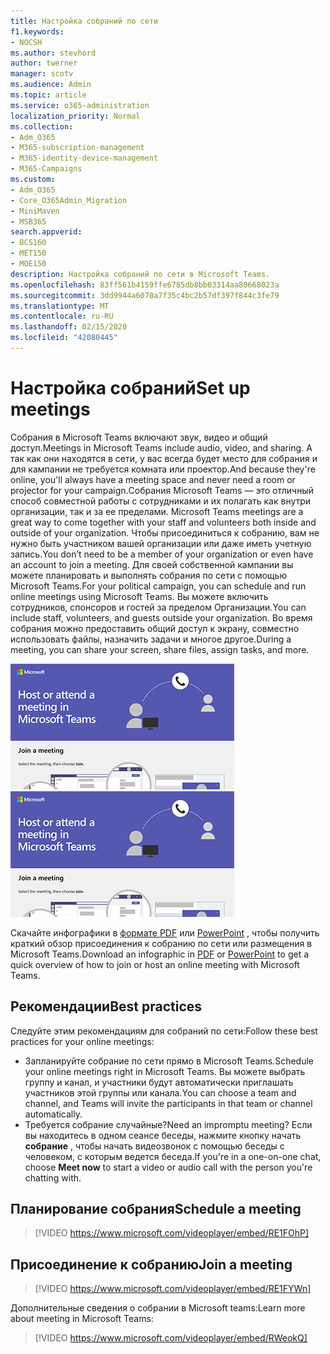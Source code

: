 ```yaml
---
title: Настройка собраний по сети
f1.keywords:
- NOCSH
ms.author: stevhord
author: twerner
manager: scotv
ms.audience: Admin
ms.topic: article
ms.service: o365-administration
localization_priority: Normal
ms.collection:
- Adm_O365
- M365-subscription-management
- M365-identity-device-management
- M365-Campaigns
ms.custom:
- Adm_O365
- Core_O365Admin_Migration
- MiniMaven
- MSB365
search.appverid:
- BCS160
- MET150
- MOE150
description: Настройка собраний по сети в Microsoft Teams.
ms.openlocfilehash: 83ff561b4159ffe6785db8bb03314aa80668023a
ms.sourcegitcommit: 3dd9944a6070a7f35c4bc2b57df397f844c3fe79
ms.translationtype: MT
ms.contentlocale: ru-RU
ms.lasthandoff: 02/15/2020
ms.locfileid: "42080445"
---
```

# <a name="set-up-meetings"></a><span data-ttu-id="b8ab1-103">Настройка собраний</span><span class="sxs-lookup"><span data-stu-id="b8ab1-103">Set up meetings</span></span>

<span data-ttu-id="b8ab1-104">Собрания в Microsoft Teams включают звук, видео и общий доступ.</span><span class="sxs-lookup"><span data-stu-id="b8ab1-104">Meetings in Microsoft Teams include audio, video, and sharing.</span></span> <span data-ttu-id="b8ab1-105">А так как они находятся в сети, у вас всегда будет место для собрания и для кампании не требуется комната или проектор.</span><span class="sxs-lookup"><span data-stu-id="b8ab1-105">And because they're online, you'll always have a meeting space and never need a room or projector for your campaign.</span></span><span data-ttu-id="b8ab1-106">Собрания Microsoft Teams — это отличный способ совместной работы с сотрудниками и их полагать как внутри организации, так и за ее пределами.</span><span class="sxs-lookup"><span data-stu-id="b8ab1-106"> Microsoft Teams meetings are a great way to come together with your staff and volunteers both inside and outside of your organization.</span></span> <span data-ttu-id="b8ab1-107">Чтобы присоединиться к собранию, вам не нужно быть участником вашей организации или даже иметь учетную запись.</span><span class="sxs-lookup"><span data-stu-id="b8ab1-107">You don’t need to be a member of your organization or even have an account to join a meeting.</span></span> <span data-ttu-id="b8ab1-108">Для своей собственной кампании вы можете планировать и выполнять собрания по сети с помощью Microsoft Teams.</span><span class="sxs-lookup"><span data-stu-id="b8ab1-108">For your political campaign, you can schedule and run online meetings using Microsoft Teams.</span></span> <span data-ttu-id="b8ab1-109">Вы можете включить сотрудников, спонсоров и гостей за пределом Организации.</span><span class="sxs-lookup"><span data-stu-id="b8ab1-109">You can include staff, volunteers, and guests outside your organization.</span></span> <span data-ttu-id="b8ab1-110">Во время собрания можно предоставить общий доступ к экрану, совместно использовать файлы, назначить задачи и многое другое.</span><span class="sxs-lookup"><span data-stu-id="b8ab1-110">During a meeting, you can share your screen, share files, assign tasks, and more.</span></span>

<span data-ttu-id="b8ab1-111">[![Иллюстрация двух пользователей в собрании](../media/HostOnlineMeeting-thumb-358x201.png)](https://go.microsoft.com/fwlink/?linkid=2078712)</span><span class="sxs-lookup"><span data-stu-id="b8ab1-111">[![An illustration of two users in a meeting](../media/HostOnlineMeeting-thumb-358x201.png)](https://go.microsoft.com/fwlink/?linkid=2078712)</span></span>

<span data-ttu-id="b8ab1-112">Скачайте инфографики в [формате PDF](https://go.microsoft.com/fwlink/?linkid=2078712) или [PowerPoint](https://go.microsoft.com/fwlink/?linkid=2079515) , чтобы получить краткий обзор присоединения к собранию по сети или размещения в Microsoft Teams.</span><span class="sxs-lookup"><span data-stu-id="b8ab1-112">Download an infographic in [PDF](https://go.microsoft.com/fwlink/?linkid=2078712) or [PowerPoint](https://go.microsoft.com/fwlink/?linkid=2079515) to get a quick overview of how to join or host an online meeting with Microsoft Teams.</span></span>

## <a name="best-practices"></a><span data-ttu-id="b8ab1-113">Рекомендации</span><span class="sxs-lookup"><span data-stu-id="b8ab1-113">Best practices</span></span>

<span data-ttu-id="b8ab1-114">Следуйте этим рекомендациям для собраний по сети:</span><span class="sxs-lookup"><span data-stu-id="b8ab1-114">Follow these best practices for your online meetings:</span></span>
- <span data-ttu-id="b8ab1-115">Запланируйте собрание по сети прямо в Microsoft Teams.</span><span class="sxs-lookup"><span data-stu-id="b8ab1-115">Schedule your online meetings right in Microsoft Teams.</span></span> <span data-ttu-id="b8ab1-116">Вы можете выбрать группу и канал, и участники будут автоматически приглашать участников этой группы или канала.</span><span class="sxs-lookup"><span data-stu-id="b8ab1-116">You can choose a team and channel, and Teams will invite the participants in that team or channel automatically.</span></span>
- <span data-ttu-id="b8ab1-117">Требуется собрание случайные?</span><span class="sxs-lookup"><span data-stu-id="b8ab1-117">Need an impromptu meeting?</span></span> <span data-ttu-id="b8ab1-118">Если вы находитесь в одном сеансе беседы, нажмите кнопку начать **собрание** , чтобы начать видеозвонок с помощью беседы с человеком, с которым ведется беседа.</span><span class="sxs-lookup"><span data-stu-id="b8ab1-118">If you're in a one-on-one chat, choose **Meet now** to start a video or audio call with the person you're chatting with.</span></span> 


## <a name="schedule-a-meeting"></a><span data-ttu-id="b8ab1-119">Планирование собрания</span><span class="sxs-lookup"><span data-stu-id="b8ab1-119">Schedule a meeting</span></span>

> [!VIDEO https://www.microsoft.com/videoplayer/embed/RE1FOhP]

## <a name="join-a-meeting"></a><span data-ttu-id="b8ab1-120">Присоединение к собранию</span><span class="sxs-lookup"><span data-stu-id="b8ab1-120">Join a meeting</span></span>

> [!VIDEO https://www.microsoft.com/videoplayer/embed/RE1FYWn]

<span data-ttu-id="b8ab1-121">Дополнительные сведения о собрании в Microsoft teams:</span><span class="sxs-lookup"><span data-stu-id="b8ab1-121">Learn more about meeting in Microsoft Teams:</span></span>

> [!VIDEO https://www.microsoft.com/videoplayer/embed/RWeokQ]
